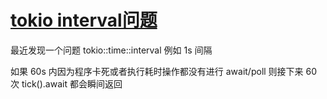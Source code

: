 # [tokio interval问题](/2024/02/tokio_time_interval_problem.md)

最近发现一个问题 tokio::time::interval 例如 1s 间隔

如果 60s 内因为程序卡死或者执行耗时操作都没有进行 await/poll 则接下来 60 次 tick().await 都会瞬间返回
